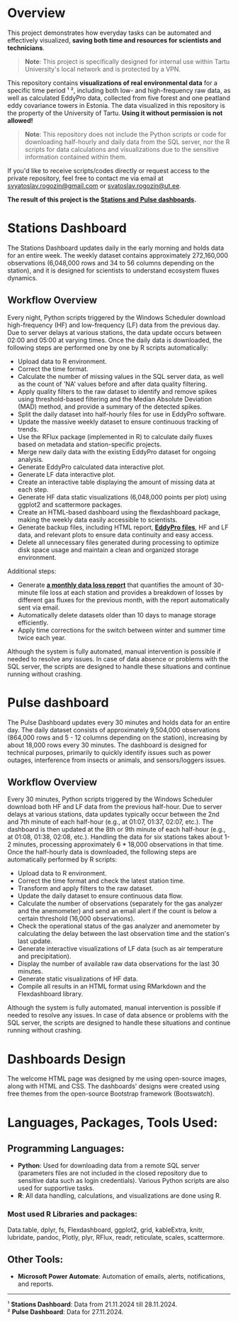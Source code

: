 # Overview

This project demonstrates how everyday tasks can be automated and effectively visualized, **saving both time and resources for scientists and technicians**. 

> **Note**: This project is specifically designed for internal use within Tartu University's local network and is protected by a VPN.  

This repository contains **visualizations of real environmental data** for a specific time period ¹ ², including both low- and high-frequency raw data, as well as calculated EddyPro data, collected from five forest and one peatland eddy covariance towers in Estonia. The data visualized in this repository is the property of the University of Tartu. **Using it without permission is not allowed!**

> **Note**: This repository does not include the Python scripts or code for downloading half-hourly and daily data from the SQL server, nor the R scripts for data calculations and visualizations due to the sensitive information contained within them.

If you'd like to receive scripts/codes directly or request access to the private repository, feel free to contact me via email at svyatoslav.rogozin@gmail.com or svatoslav.rogozin@ut.ee.

**The result of this project is the [Stations and Pulse dashboards](https://svyatoslav-stack.github.io/Eddy-Covariance-Data-Dashboards/).**

# Stations Dashboard
The Stations Dashboard updates daily in the early morning and holds data for an entire week. The weekly dataset contains approximately 272,160,000 observations (6,048,000 rows and 34 to 56 columns depending on the station), and it is designed for scientists to understand ecosystem fluxes dynamics.

## Workflow Overview

Every night, Python scripts triggered by the Windows Scheduler download high-frequency (HF) and low-frequency (LF) data from the previous day. Due to server delays at various stations, the data update occurs between 02:00 and 05:00 at varying times. Once the daily data is downloaded, the following steps are performed one by one by R scripts automatically:

- Upload data to R environment.
- Correct the time format.
- Calculate the number of missing values in the SQL server data, as well as the count of 'NA' values before and after data quality filtering.
- Apply quality filters to the raw dataset to identify and remove spikes using threshold-based filtering and the Median Absolute Deviation (MAD) method, and provide a summary of the detected spikes.
- Split the daily dataset into half-hourly files for use in EddyPro software.
- Update the massive weekly dataset to ensure continuous tracking of trends.
- Use the RFlux package (implemented in R) to calculate daily fluxes based on metadata and station-specific projects.
- Merge new daily data with the existing EddyPro dataset for ongoing analysis.
- Generate EddyPro calculated data interactive plot.
- Generate LF data interactive plot.
- Create an interactive table displaying the amount of missing data at each step.
- Generate HF data static visualizations (6,048,000 points per plot) using ggplot2 and scattermore packages.
- Create an HTML-based dashboard using the flexdashboard package, making the weekly data easily accessible to scientists.
- Generate backup files, including HTML report, **[EddyPro files](https://github.com/Svyatoslav-stack/Eddy-Covariance-Data-Dashboards/wiki)**, HF and LF data, and relevant plots to ensure data continuity and easy access.
- Delete all unnecessary files generated during processing to optimize disk space usage and maintain a clean and organized storage environment.

Additional steps:

- Generate **[a monthly data loss report](https://github.com/Svyatoslav-stack/Eddy-Covariance-Data-Dashboards/wiki)** that quantifies the amount of 30-minute file loss at each station and provides a breakdown of losses by different gas fluxes for the previous month, with the report automatically sent via email.
- Automatically delete datasets older than 10 days to manage storage efficiently.
- Apply time corrections for the switch between winter and summer time twice each year.

Although the system is fully automated, manual intervention is possible if needed to resolve any issues. In case of data absence or problems with the SQL server, the scripts are designed to handle these situations and continue running without crashing.

# Pulse dashboard

The Pulse Dashboard updates every 30 minutes and holds data for an entire day. The daily dataset consists of approximately 9,504,000 observations (864,000 rows and 5 - 12 columns depending on the station), increasing by about 18,000 rows every 30 minutes. The dashboard is designed for technical purposes, primarily to quickly identify issues such as power outages, interference from insects or animals, and sensors/loggers issues.

## Workflow Overview
Every 30 minutes, Python scripts triggered by the Windows Scheduler download both HF and LF data from the previous half-hour. Due to server delays at various stations, data updates typically occur between the 2nd and 7th minute of each half-hour (e.g., at 01:07, 01:37, 02:07, etc.). The dashboard is then updated at the 8th or 9th minute of each half-hour (e.g., at 01:08, 01:38, 02:08, etc.). Handling the data for six stations takes about 1-2 minutes, processing approximately 6 * 18,000 observations in that time. Once the half-hourly data is downloaded, the following steps are automatically performed by R scripts:

- Upload data to R environment.
- Correct the time format and check the latest station time.
- Transform and apply filters to the raw dataset.
- Update the daily dataset to ensure continuous data flow.
- Calculate the number of observations (separately for the gas analyzer and the anemometer) and send an email alert if the count is below a certain threshold (16,000 observations).
- Check the operational status of the gas analyzer and anemometer by calculating the delay between the last observation time and the station's last update.
- Generate interactive visualizations of LF data (such as air temperature and precipitation).
- Display the number of available raw data observations for the last 30 minutes.
- Generate static visualizations of HF data.
- Compile all results in an HTML format using RMarkdown and the Flexdashboard library.

Although the system is fully automated, manual intervention is possible if needed to resolve any issues. In case of data absence or problems with the SQL server, the scripts are designed to handle these situations and continue running without crashing.

# Dashboards Design

The welcome HTML page was designed by me using open-source images, along with HTML and CSS. The dashboards' designs were created using free themes from the open-source Bootstrap framework (Bootswatch).

# Languages, Packages, Tools Used:

## Programming Languages:
- **Python**: Used for downloading data from a remote SQL server (parameters files are not included in the closed repository due to sensitive data such as login credentials). Various Python scripts are also used for supportive tasks.
- **R**: All data handling, calculations, and visualizations are done using R.

### Most used R Libraries and packages:
Data.table, dplyr, fs, Flexdashboard, ggplot2, grid, kableExtra, knitr, lubridate, pandoc, Plotly, plyr, RFlux, readr, reticulate, scales, scattermore.

## Other Tools:
- **Microsoft Power Automate**: Automation of emails, alerts, notifications, and reports.

---

¹ **Stations Dashboard**: Data from 21.11.2024 till 28.11.2024.  
² **Pulse Dashboard**: Data for 27.11.2024.

